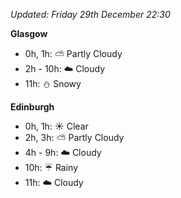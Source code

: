 *Updated: Friday 29th December 22:30*

**Glasgow**

* 0h, 1h: :partly_sunny: Partly Cloudy
* 2h - 10h: :cloud: Cloudy
* 11h: :snowman: Snowy

**Edinburgh**

* 0h, 1h: :sunny: Clear
* 2h, 3h: :partly_sunny: Partly Cloudy
* 4h - 9h: :cloud: Cloudy
* 10h: :umbrella: Rainy
* 11h: :cloud: Cloudy
